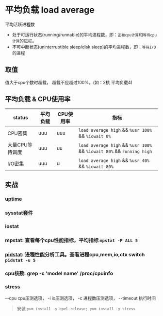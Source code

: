 # 平均负载 load average

平均活跃进程数

- 处于可运行状态(running/runnable)的平均进程数，即：`正被cpu计算`和`等待cpu计算`的进程。
- 不可中断状态(uninterruptible sleep/disk sleep)的平均进程数，即：`等待I/O`的进程

## 取值

值大于cpu个数时超载， 超载不应超过100%。(如：2核 平均负载4)

## 平均负载 & CPU使用率

| status | 平均负载 | CPU使用率 | 指标 |
| --- | --- | --- | --- |
|CPU密集 | uuu | uuu | `load average high` && `%usr 100%` && `%iowait 0%`
|大量CPU等待调度| uuu | uu | `load average high` && `%usr 100%` && `%iowait 80%` && `running high`
|I/O密集 | uuu | u | `load average high` && `%usr 40%` && `%iowait 80%`

## 实战

### uptime  

### sysstat套件

### iostat  

### mpstat: 查看每个cpu性能指标，平均指标 `mpstat -P ALL 5`  

### [pidstat](src/cmd/pidstat.md): 进程性能分析工具。查看进程cpu,mem,io,ctx switch `pidstat -u 5`  

### cpu核数: grep -c 'model name' /proc/cpuinfo  

### stress

--cpu cpu压测选项，
-i io压测选项，
-c 进程数压测选项，
--timeout 执行时间
> 安装 `yum install -y epel-release; yum install -y stress`
